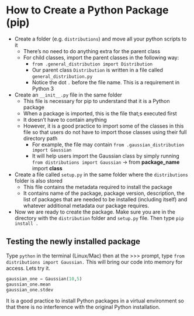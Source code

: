 # How to Create a Python Package (pip)

- Create a folder (e.g. `distributions`) and move all your python scripts to it
    - There’s no need to do anything extra for the parent class
    - For child classes, import the parent classes in the following way:
        - `from .general_distribution import Distribution`
        - Our parent class `Distribution` is written in a file called `general_distribution.py`
        - Notice the dot `.` before the file name. This is a requirement in Python 3
- Create an `__init__.py` file in the same folder
    - This file is necessary for pip to understand that it is a Python package
    - When a package is imported, this is the file that;s executed first
    - It doesn’t have to contain anything
    - However, it is a good practice to import some of the classes in this file so that users do not have to import those classes using their full directory path
        - For example, the file may contain `from .gaussian_distribution import Gaussian`
        - It will help users import the Gaussian class by simply running `from distributions import Gaussian` → from **package_name** import **class**
- Create a file called `setup.py` in the same folder where the `distributions` folder is also stored
    - This file contains the metadata required to install the package
    - It contains name of the package, package version, description, the list of packages that are needed to be installed (including itself) and whatever additional metadata our package requires.
- Now we are ready to create the package. Make sure you are in the directory with the `distribution` folder and `setup.py` file. Then type `pip install .`

## **Testing the newly installed package**

Type `python` in the terminal (Linux/Mac) then at the >>> prompt, type `from distributions import Gaussian.`
This will bring our code into memory for access. Lets try it.

```python
gaussian_one = Gaussian(10,5)
gaussian_one.mean
gaussian_one.stdev
```

It is a good practice to install Python packages in a virtual environment so that there is no interference with the original Python installation.